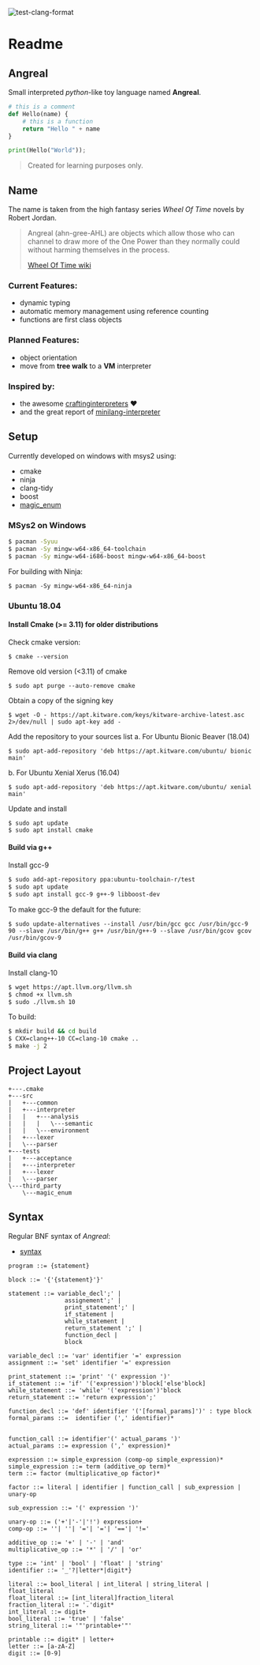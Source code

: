 
![test-clang-format](https://github.com/toebsen/angreal/workflows/test-clang-format/badge.svg?branch=master)

# Readme

## Angreal

Small interpreted *python*-like toy language named **Angreal**.

```python
# this is a comment
def Hello(name) {
    # this is a function
    return "Hello " + name
}

print(Hello("World"));
```

> Created for learning purposes only.

## Name

The name is taken from the high fantasy series *Wheel Of Time* novels by Robert Jordan.

> Angreal (ahn-gree-AHL) are objects which allow those who can channel to draw more of the One Power 
> than they normally could without harming themselves in the process.
>
> [Wheel Of Time wiki](https://wot.fandom.com/wiki/Angreal)


### Current Features:

- dynamic typing 
- automatic memory management using reference counting
- functions are first class objects 

### Planned Features:

- object orientation
- move from **tree walk** to a **VM** interpreter

### Inspired by:

- the awesome [craftinginterpreters](https://www.craftinginterpreters.com/contents.html) :heart:
- and the great report of [minilang-interpreter](https://drmenguin.com/minilang-interpreter/)

## Setup

Currently developed on windows with msys2 using:
- cmake
- ninja
- clang-tidy
- boost
- [magic_enum](https://github.com/Neargye/magic_enum) 

### MSys2 on Windows
```bash
$ pacman -Syuu
$ pacman -Sy mingw-w64-x86_64-toolchain 
$ pacman -Sy mingw-w64-i686-boost mingw-w64-x86_64-boost
```

For building with Ninja:

```
$ pacman -Sy mingw-w64-x86_64-ninja
```

### Ubuntu 18.04

#### Install Cmake (>= 3.11) for older distributions 
Check cmake version:

``$ cmake --version``

Remove old version (<3.11) of cmake

``$ sudo apt purge --auto-remove cmake``

Obtain a copy of the signing key

``$ wget -O - https://apt.kitware.com/keys/kitware-archive-latest.asc 2>/dev/null | sudo apt-key add -``

Add the repository to your sources list
a. For Ubuntu Bionic Beaver (18.04)

``$ sudo apt-add-repository 'deb https://apt.kitware.com/ubuntu/ bionic main'``

b. For Ubuntu Xenial Xerus (16.04)

``$ sudo apt-add-repository 'deb https://apt.kitware.com/ubuntu/ xenial main'``

Update and install
```
$ sudo apt update
$ sudo apt install cmake
```

#### Build via g++
Install gcc-9

```bash
$ sudo add-apt-repository ppa:ubuntu-toolchain-r/test
$ sudo apt update
$ sudo apt install gcc-9 g++-9 libboost-dev
```
 
To make gcc-9 the default for the future:

```
$ sudo update-alternatives --install /usr/bin/gcc gcc /usr/bin/gcc-9 90 --slave /usr/bin/g++ g++ /usr/bin/g++-9 --slave /usr/bin/gcov gcov /usr/bin/gcov-9
```

#### Build via clang

Install clang-10

```bash
$ wget https://apt.llvm.org/llvm.sh
$ chmod +x llvm.sh
$ sudo ./llvm.sh 10
```

To build:

```bash
$ mkdir build && cd build
$ CXX=clang++-10 CC=clang-10 cmake ..
$ make -j 2
```
## Project Layout

```
+---.cmake 
+---src 
|   +---common
|   +---interpreter
|   |   +---analysis
|   |   |   \---semantic
|   |   \---environment
|   +---lexer
|   \---parser
+---tests
|   +---acceptance
|   +---interpreter
|   +---lexer
|   \---parser
\---third_party
    \---magic_enum
```

## Syntax

Regular BNF syntax of *Angreal*:
- [syntax](http://matt.might.net/articles/grammars-bnf-ebnf/)

```
program ::= {statement}

block ::= '{'{statement}'}'

statement ::= variable_decl';' |                 
                assignement';' | 
                print_statement';' | 
                if_statement | 
                while_statement | 
                return_statement ';' | 
                function_decl | 
                block 

variable_decl ::= 'var' identifier '=' expression
assignment ::= 'set' identifier '=' expression

print_statement ::= 'print' '(' expression ')'
if_statement ::= 'if' '('expression')'block['else'block]
while_statement ::= 'while' '('expression')'block
return_statement ::= 'return expression';'

function_decl ::= 'def' identifier '('[formal_params]')' : type block
formal_params ::=  identifier (',' identifier)*


function_call ::= identifier'(' actual_params ')'
actual_params ::= expression (',' expression)*

expression ::= simple_expression (comp-op simple_expression)*
simple_expression ::= term (additive_op term)*
term ::= factor (multiplicative_op factor)*

factor ::= literal | identifier | function_call | sub_expression | unary-op
 
sub_expression ::= '(' expression ')' 

unary-op ::= ('+'|'-'|'!') expression+ 
comp-op ::= ''| ''| '='| '='| '=='| '!='

additive_op ::= '+' | '-' | 'and' 
multiplicative_op ::= '*' | '/' | 'or'

type ::= 'int' | 'bool' | 'float' | 'string'
identifier ::= '_'?|letter*|digit*}

literal ::= bool_literal | int_literal | string_literal | float_literal 
float_literal ::= [int_literal]fraction_literal
fraction_literal ::= '.'digit*
int_literal ::= digit+
bool_literal ::= 'true' | 'false'
string_literal ::= '"'printable+'"'

printable ::= digit* | letter+
letter ::= [a-zA-Z]
digit ::= [0-9]

```

